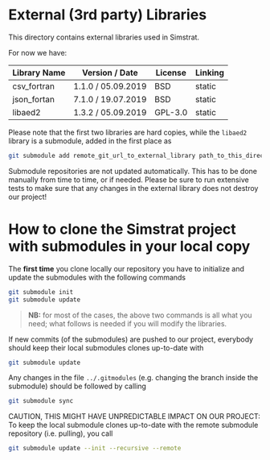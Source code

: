 # External (3rd party) Libraries

This directory contains external libraries used in Simstrat.

For now we have:

| Library Name | Version / Date             | License | Linking      |
|--------------|----------------------------|---------|--------------|
| csv_fortran  | 1.1.0 / 05.09.2019			| BSD	  | static       |
| json_fortan  | 7.1.0 / 19.07.2019         | BSD 	  | static       |
| libaed2	   | 1.3.2 / 05.09.2019			| GPL-3.0 | static       |

Please note that the first two libraries are hard copies, while the `libaed2` library is a submodule, added in the first place as
~~~bash
git submodule add remote_git_url_to_external_library path_to_this_directory
~~~

Submodule repositories are not updated automatically. This has to be done manually from time to time, or if needed. Please be sure to run extensive tests to make sure that any changes in the external library does not destroy our project!


# How to clone the Simstrat project with submodules in your local copy

The **first time** you clone locally our repository you have to initialize and update the submodules with the following commands

~~~bash
git submodule init
git submodule update
~~~

> **NB:** for most of the cases, the above two commands is all what you need; what follows is needed if you will modify the libraries.

If new commits (of the submodules) are pushed to our project, everybody should keep their local submodules clones up-to-date with

~~~bash
git submodule update
~~~

Any changes in the file `../.gitmodules` (e.g. changing the branch inside the submodule) should be followed by calling
~~~bash
git submodule sync
~~~

CAUTION, THIS MIGHT HAVE UNPREDICTABLE IMPACT ON OUR PROJECT: To keep the local submodule clones up-to-date with the remote submodule repository (i.e. pulling), you call
~~~bash
git submodule update --init --recursive --remote
~~~